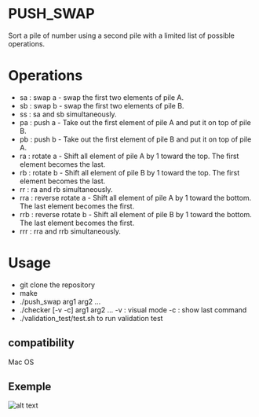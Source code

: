 # PUSH_SWAP
Sort a pile of number using a second pile with a limited list of possible operations.

# Operations
-	sa : swap a - swap the first two elements of pile A.
-	sb : swap b - swap the first two elements of pile B.
-	ss : sa and sb simultaneously.
-	pa : push a - Take out the first element of pile A and put it on top of pile B.
-	pb : push b - Take out the first element of pile B and put it on top of pile A.
-	ra : rotate a - Shift all element of pile A by 1 toward the top. The first element becomes the last.
-	rb : rotate b - Shift all element of pile B by 1 toward the top. The first element becomes the last.
-	rr : ra and rb simultaneously.
-	rra : reverse rotate a - Shift all element of pile A by 1 toward the bottom. The last element becomes the first.
-	rrb : reverse rotate b - Shift all element of pile B by 1 toward the bottom. The last element becomes the first.
-	rrr : rra and rrb simultaneously.

# Usage
-	git clone the repository
-	make
-	./push_swap arg1 arg2 ...
-	./checker [-v -c] arg1 arg2 ...
		-v : visual mode
		-c : show last command
-	./validation_test/test.sh to run validation test

## compatibility
Mac OS

## Exemple

![alt text](https://raw.githubusercontent.com/kylax/push_swap/master/img/exemple.png)
